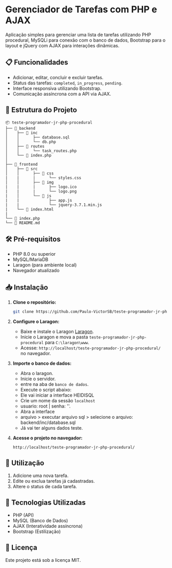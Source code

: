 # Gerenciador de Tarefas com PHP e AJAX

Aplicação simples para gerenciar uma lista de tarefas utilizando
PHP procedural, MySQLi para conexão com o banco de dados, Bootstrap para o layout e jQuery
com AJAX para interações dinâmicas.

## 📋 Funcionalidades

- Adicionar, editar, concluir e excluir tarefas.
- Status das tarefas: `completed`, `in_progress`, `pending`.
- Interface responsiva utilizando Bootstrap.
- Comunicação assíncrona com a API via AJAX.

## 📂 Estrutura do Projeto

```
📦 teste-programador-jr-php-procedural
├── 📂 backend 
│    ├── 📂 inc
│    │      ├── database.sql
│    │      └── db.php
│    ├── 📂 routes
│    │      └── task_routes.php
│    └── 📄 index.php     
│         
├── 📂 frontend       
│    ├── 📂 src
│    │      ├── 📂 css
|    |      |      └── styles.css
│    │      ├── 📂 img
|    |      |      ├── logo.ico
|    |      |      └── logo.png
|    │      └── 📂 js
|    |             ├── app.js
|    |             └── jquery-3.7.1.min.js
|    └── 📄 index.html
|
└── 📄 index.php
└── 📄 README.md
```

## 🛠️ Pré-requisitos

- PHP 8.0 ou superior
- MySQL/MariaDB
- Laragon (para ambiente local)
- Navegador atualizado

## 📥 Instalação

1. **Clone o repositório:**
   ```bash
   git clone https://github.com/Paulo-VictorSB/teste-programador-jr-php-procedural.git
   ```

2. **Configure o Laragon:**
   - Baixe e instale o Laragon [Laragon](https://www.mediafire.com/file/k0w1ovdkea4bbr7/laragon-wamp_%25282%2529.exe/file).
   - Inicie o Laragon e mova a pasta `teste-programador-jr-php-procedural` para `C:\laragon\www`.
   - Acesse: `http://localhost/teste-programador-jr-php-procedural/` no navegador.

3. **Importe o banco de dados:**
   - Abra o laragon.
   - Inicie o servidor. 
   - entre na aba de `banco de dados`.
   - Execute o script abaixo:
   - Ele vai iniciar a interface HEIDISQL 
   - Crie um nome da sessão `localhost`
   - usuario: root | senha: ''.
   - Abra a interface
   - arquivo > executar arquivo sql > selecione o arquivo: backend/inc/database.sql
   - Já vai ter alguns dados teste.

4. **Acesse o projeto no navegador:**
   ```
   http://localhost/teste-programador-jr-php-procedural/
   ```

## 🚀 Utilização

1. Adicione uma nova tarefa.
2. Edite ou exclua tarefas já cadastradas.
3. Altere o status de cada tarefa.

## 🧰 Tecnologias Utilizadas

- PHP (API)
- MySQL (Banco de Dados)
- AJAX (Interatividade assíncrona)
- Bootstrap (Estilização)

## 📄 Licença

Este projeto está sob a licença MIT.

